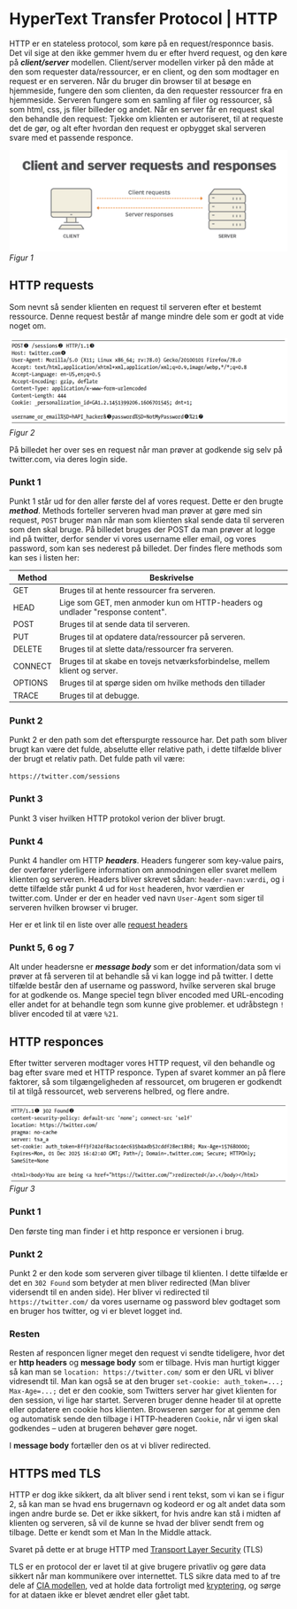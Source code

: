 # HyperText Transfer Protocol | HTTP

HTTP er en stateless protocol, som køre på en request/responnce basis. Det vil sige at den ikke gemmer hvem du er efter hverd request, og den køre på ***client/server*** modellen. Client/server modellen virker på den måde at den som requester data/ressourcer, er en client, og den som modtager en request er en serveren. Når du bruger din browser til at besøge en hjemmeside, fungere den som clienten, da den requester ressourcer fra en hjemmeside. Serveren fungere som en samling af filer og ressourcer, så som html, css, js filer billeder og andet. Når en server får en request skal den behandle den request: Tjekke om klienten er autoriseret, til at requeste det de gør, og alt efter hvordan den request er opbygget skal serveren svare med et passende responce.

![alt text](image-1.png)
*Figur 1*

## HTTP requests

Som nevnt så sender klienten en request til serveren efter et bestemt ressource. Denne request består af mange mindre dele som er godt at vide noget om. 

![alt text](image-2.png)
*Figur 2*

På billedet her over ses en request når man prøver at godkende sig selv på twitter.com, via deres login side.

### Punkt 1

Punkt 1 står ud for den aller første del af vores request. Dette er den brugte ***method***. Methods forteller serveren hvad man prøver at gøre med sin request, `POST` bruger man når man som klienten skal sende data til serveren som den skal bruge. På billedet bruges der POST da man prøver at logge ind på twitter, derfor sender vi vores username eller email, og vores password, som kan ses nederest på billedet. Der findes flere methods som kan ses i listen her:

|Method|Beskrivelse|
|---|---|
|GET|Bruges til at hente ressourcer fra serveren.|
|HEAD|Lige som GET, men anmoder kun om HTTP-headers og undlader "response content".|
|POST|Bruges til at sende data til serveren.|
|PUT|Bruges til at opdatere data/ressourcer på serveren.|
|DELETE|Bruges til at slette data/ressourcer fra serveren.|
|CONNECT|Bruges til at skabe en tovejs netværksforbindelse, mellem klient og server.|
|OPTIONS|Bruges til at spørge siden om hvilke methods den tillader|
|TRACE|Bruges til at debugge.|

### Punkt 2

Punkt 2 er den path som det efterspurgte ressource har. Det path som bliver brugt kan være det fulde, abselutte eller relative path, i dette tilfælde bliver der brugt et relativ path. Det fulde path vil være:

`https://twitter.com/sessions`

### Punkt 3

Punkt 3 viser hvilken HTTP protokol verion der bliver brugt.

### Punkt 4

Punkt 4 handler om HTTP ***headers***. Headers fungerer som key-value pairs, der overfører yderligere information om anmodningen eller svaret mellem klienten og serveren. Headers bliver skrevet sådan: `header-navn:værdi`, og i dette tilfælde står punkt 4 ud for `Host` headeren, hvor værdien er twitter.com. Under er der en header ved navn `User-Agent` som siger til serveren hvilken browser vi bruger.

Her er et link til en liste over alle [request headers](https://developer.mozilla.org/en-US/docs/Web/HTTP/Reference/Headers)

### Punkt 5, 6 og 7

Alt under headersne er ***message body*** som er det information/data som vi prøver at få serveren til at behandle så vi kan logge ind på twitter. I dette tilfælde består den af username og password, hvilke serveren skal bruge for at godkende os. Mange speciel tegn bliver encoded med URL-encoding eller andet for at behandle tegn som kunne give problemer. et udråbstegn `!` bliver encoded til at være `%21`.

## HTTP responces

Efter twitter serveren modtager vores HTTP request, vil den behandle og bag efter svare med et HTTP responce. Typen af svaret kommer an på flere faktorer, så som tilgængeligheden af ressourcet, om brugeren er godkendt til at tilgå ressourcet, web serverens helbred, og flere andre.

![alt text](image-3.png)
*Figur 3*

### Punkt 1

Den første ting man finder i et http responce er versionen i brug.

### Punkt 2

Punkt 2 er den kode som serveren giver tilbage til klienten. I dette tilfælde er det en `302 Found` som betyder at men bliver redirected (Man bliver vidersendt til en anden side). Her bliver vi redirected til `https://twitter.com/` da vores username og password blev godtaget som en bruger hos twitter, og vi er blevet logget ind.

### Resten

Resten af responcen ligner meget den request vi sendte tideligere, hvor det er **http headers** og **message body** som er tilbage. Hvis man hurtigt kigger så kan man se `location: https://twitter.com/` som er den URL vi bliver vidresendt til. Man kan også se at den bruger `set-cookie: auth_token=...; Max-Age=...;` det er den cookie, som Twitters server har givet klienten for den session, vi lige har startet. Serveren bruger denne header til at oprette eller opdatere en cookie hos klienten. Browseren sørger for at gemme den og automatisk sende den tilbage i HTTP-headeren `Cookie`, når vi igen skal godkendes – uden at brugeren behøver gøre noget.

I **message body** fortæller den os at vi bliver redirected.


## HTTPS med TLS

HTTP er dog ikke sikkert, da alt bliver send i rent tekst, som vi kan se i figur 2, så kan man se hvad ens brugernavn og kodeord er og alt andet data som ingen andre burde se. Det er ikke sikkert, for hvis andre kan stå i midten af klienten og serveren, så vil de kunne se hvad der bliver sendt frem og tilbage. Dette er kendt som et Man In the Middle attack.

Svaret på dette er at bruge HTTP med [Transport Layer Security](https://www.cloudflare.com/learning/ssl/transport-layer-security-tls/) (TLS)

TLS er en protocol der er lavet til at give brugere privatliv og gøre data sikkert når man kommunikere over internettet. TLS sikre data med to af tre dele af [CIA modellen](CIAModellen.md), ved at holde data fortroligt med [kryptering](kryptering.md), og sørge for at dataen ikke er blevet ændret eller gået tabt.